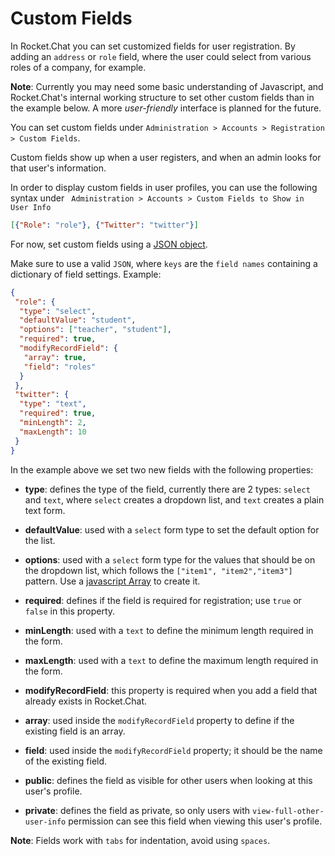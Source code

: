 # Custom Fields

In Rocket.Chat you can set customized fields for user registration. By adding an `address` or `role` field, where the user could select from various roles of a company, for example.

**Note**: Currently you may need some basic understanding of Javascript, and Rocket.Chat's internal working structure to set other custom fields than in the example below. A more _user-friendly_ interface is planned for the future.

You can set custom fields under `Administration > Accounts > Registration > Custom Fields`.

Custom fields show up when a user registers, and when an admin looks for that user's information.

<!-- https://github.com/RocketChat/Rocket.Chat/issues/2304#issuecomment-392265826 -->
In order to display custom fields in user profiles, you can use the following syntax under ` Administration > Accounts > Custom Fields to Show in User Info`

```json
[{"Role": "role"}, {"Twitter": "twitter"}]
```

For now, set custom fields using a [JSON object](https://developer.mozilla.org/en-US/docs/Learn/JavaScript/Objects/JSON).

Make sure to use a valid `JSON`, where `keys` are the `field names` containing a dictionary of field settings. Example:

```json
{
 "role": {
  "type": "select",
  "defaultValue": "student",
  "options": ["teacher", "student"],
  "required": true,
  "modifyRecordField": {
   "array": true,
   "field": "roles"
  }
 },
 "twitter": {
  "type": "text",
  "required": true,
  "minLength": 2,
  "maxLength": 10
 }
}
```

In the example above we set two new fields with the following properties:

- **type**: defines the type of the field, currently there are 2 types: `select` and `text`, where `select` creates a dropdown list, and `text` creates a plain text form.

- **defaultValue**: used with a `select` form type to set the default option for the list.

- **options**: used with a `select` form type for the values that should be on the dropdown list, which follows the `["item1", "item2","item3"]` pattern. Use a [javascript Array](https://developer.mozilla.org/en-US/docs/Web/JavaScript/Reference/Global_Objects/Array) to create it.

- **required**: defines if the field is required for registration; use `true` or `false` in this property.

- **minLength**: used with a `text` to define the minimum length required in the form.

- **maxLength**: used with a `text` to define the maximum length required in the form.

- **modifyRecordField**: this property is required when you add a field that already exists in Rocket.Chat.

- **array**: used inside the `modifyRecordField` property to define if the existing field is an array.

- **field**: used inside the `modifyRecordField` property; it should be the name of the existing field.

- **public**: defines the field as visible for other users when looking at this user's profile.

- **private**: defines the field as private, so only users with `view-full-other-user-info` permission can see this field when viewing this user's profile.

**Note**: Fields work with `tabs` for indentation, avoid using `spaces`.
